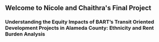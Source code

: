 ## Welcome to Nicole and Chaithra's Final Project
### Understanding the Equity Impacts of BART’s Transit Oriented Development Projects in Alameda County: Ethnicity and Rent Burden Analysis
